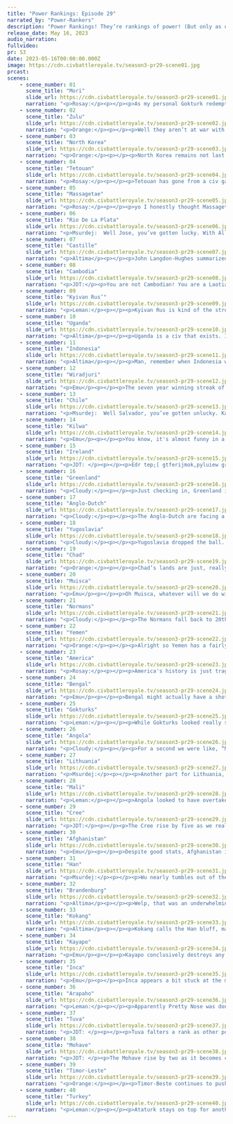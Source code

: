 ```yaml
---
title: "Power Rankings: Episode 29"
narrated_by: "Power-Rankers"
description: "Power Rankings! They’re rankings of power! (But only as of the instant of the end of the previous episode, as these are not meant to be future predictions!) Power Rankings!"
release_date: May 16, 2023
audio_narration:
fullvideo:
pr: S3
date: 2023-05-16T00:00:00.000Z
image: https://cdn.civbattleroyale.tv/season3-pr29-scene01.jpg
prcast:
scenes:
    - scene_number: 01
      scene_title: "Mori"
      slide_url: https://cdn.civbattleroyale.tv/season3-pr29-scene01.jpg
      narration: "<p>Rosay:</p><p></p><p>As my personal Gokturk redemption arc comes to a close I will conclude that they did what a civ should ideally do: have some memorable moments, not be a complete steamroll victim, and not just sit on your thumb as your neighbors with bad starts blob indefintely. Now why do I mention that with Mori, and besides the Gokturks role in Mori's elimination completing their redemption arc for me, its actually quite simple: Mori was the common denominator in what has been referred to as the “universal stooge zone where every non Han civ sucks and is a waste of land.” Like seriously until Han decided it was time to clean house literally every civ in the area sucked pond water. Mori in particular can shoulder alot of the blame for this, because they NEVER seriously attempted to expand, despite being the greatest stooge in the region. As the number one civ in a mediocre region, it was entirely Mori's job to make that part of the cylinder interesting but they couldn't even do something as small as take parts of Korea when they were at war, and unlike other poorly spawned civs (like Timor Leste) Mori's neighbors couldn't do anything to make themselves remotely cool or interesting. Rest in piss Mori, you will be forgotten.</p>"
    - scene_number: 02
      scene_title: "Zulu"
      slide_url: https://cdn.civbattleroyale.tv/season3-pr29-scene02.jpg
      narration: "<p>Orange:</p><p></p><p>Well they aren’t at war with Angola or Timor-Leste, so they are basically doing great. That’s how it works right? Yeah? Let’s go with that.</p>"
    - scene_number: 03
      scene_title: "North Korea"
      slide_url: https://cdn.civbattleroyale.tv/season3-pr29-scene03.jpg
      narration: "<p>Orange:</p><p></p><p>North Korea remains not last! Celebration time! Woo! Really just dominating the competition here. Next stop: The top! </p><p></p><p>As you can see I’m not that good at knowing what to write for civs that are just at the very bottom but not currently at war, hopefully both of these get an errant war declaration and get knocked out so there’s no chance I have to do this again.</p>"
    - scene_number: 04
      scene_title: "Tetouan"
      slide_url: https://cdn.civbattleroyale.tv/season3-pr29-scene04.jpg
      narration: "<p>Rosay:</p><p></p><p>Tetouan has gone from a civ gatekeeping Mali and the Normans from north Africa, to a civ gatekeeping Mali and the Normans in Europe and from each other. Though Teto is harder to reach than Castille, thus being harder to kill, so good job Teto I guess.</p>"
    - scene_number: 05
      scene_title: "Massagetae"
      slide_url: https://cdn.civbattleroyale.tv/season3-pr29-scene05.jpg
      narration: "<p>Rosay:</p><p></p><p>yo I honestly thought Massagetae died like 5 parts ago and every time I rank them I without fail say “yo didn't massagetae die.” Will say though that being the most forgettable rump might be good in terms of long term survival.</p>"
    - scene_number: 06
      scene_title: "Rio De La Plata"
      slide_url: https://cdn.civbattleroyale.tv/season3-pr29-scene06.jpg
      narration: "<p>Msurdej:  Well Jose, you’ve gotten lucky. With Allende getting smacked around by Kayapo, Chile made peace with Rio De La Plata. Meaning of course, that Jose stays alive for another episode. While they will probably remain a meager city state, they get to sit around and play more FF XIV.</p>"
    - scene_number: 07
      scene_title: "Castille"
      slide_url: https://cdn.civbattleroyale.tv/season3-pr29-scene07.jpg
      narration: "<p>Altima</p><p></p><p>John Langdon-Hughes summarized Castile better than I could with, “What we have here is a civ that died of inaction 29 parts ago. If part zero is the beginning, of no civ is it more true to say their beginning was also their end. From the day this run started, they were merely waiting for the end.” Sure, if they were to declare on Tetouan now, they might at least go out with a particularly miserable snipe under their belt, but even that would be a mere whimper of activity against eons of silence. And hell, “If they were to declare on Tetouan they might accomplish something,” has been the story of their life for a very long while now; maybe we’ll make it their epitaph when their body finally catches up to their potential.</p>"
    - scene_number: 08
      scene_title: "Cambodia"
      slide_url: https://cdn.civbattleroyale.tv/season3-pr29-scene08.jpg
      narration: "<p>JDT:</p><p>You are not Cambodian! You are a Laotian in a dress!</p>"
    - scene_number: 09
      scene_title: "Kyivan Rus’"
      slide_url: https://cdn.civbattleroyale.tv/season3-pr29-scene09.jpg
      narration: "<p>Leman:</p><p></p><p>Kyivan Rus is kind of the strongest city state around? I think? I didn’t check their stats, but now I kind of want to like put all of them on like a tiny donut map and recreate their stats as best as possible and see who’d win that battle royale. I think it’d be KR.</p>"
    - scene_number: 10
      scene_title: "Uganda"
      slide_url: https://cdn.civbattleroyale.tv/season3-pr29-scene10.jpg
      narration: "<p>Altima</p><p></p><p>Uganda is a civ that exists. It has two cities. Those cities are in rough terrain. They have a full carpet. That carpet doesn’t matter and will die before a stiff wind. This is Uganda. This has been Uganda for a while. This will be Uganda for a while. But hey, they’ve made it to 31.</p>"
    - scene_number: 11
      scene_title: "Indonesia"
      slide_url: https://cdn.civbattleroyale.tv/season3-pr29-scene11.jpg
      narration: "<p>Altima</p><p></p><p>Man, remember when Indonesia was a contenda’, when a part where they don’t do anything was notable? Surhoto remembers, and cries.</p>"
    - scene_number: 12
      scene_title: "Wiradjuri"
      slide_url: https://cdn.civbattleroyale.tv/season3-pr29-scene12.jpg
      narration: "<p>Emu</p><p></p><p>The seven year winning streak of the Eastern Australian civs finally comes to an end! Timor troops crash into Outback cities, and while a solid defensive line was set up and a counterattack attempted near the end of the episode, the bane of the Maori now controls only the barest strip of land on the (admittedly rich) eastern coast of the continent, plus their conquests in Polynesia. It's not looking great for Windradyne, and while he may be able to avoid a full elimination here, the yellow beast down under will never again be counted among the great powers of the Cylinder.</p>"
    - scene_number: 13
      scene_title: "Chile"
      slide_url: https://cdn.civbattleroyale.tv/season3-pr29-scene13.jpg
      narration: "<p>Msurdej:  Well Salvador, you’ve gotten unlucky. Kayapo has decided to go on the warpath, moving south into your territory. Already three cities have fallen, and it is likely that Allende could lose all access to the Atlantic. While it remains to be seen if Kayapo can break through the Andes,  </p>"
    - scene_number: 14
      scene_title: "Kilwa"
      slide_url: https://cdn.civbattleroyale.tv/season3-pr29-scene14.jpg
      narration: "<p>Emu</p><p></p><p>You know, it's almost funny in a cosmic sort of way that Kilwa has done absolutely nothing. We all voted them in because of their reputation for insane moves, and now look where we are. The only thing they can really do at this point is make Yemen interesting. Oh no wait, they could also fall to Timor. How exciting.</p>"
    - scene_number: 15
      scene_title: "Ireland"
      slide_url: https://cdn.civbattleroyale.tv/season3-pr29-scene15.jpg
      narration: "<p>JDT: </p><p></p><p>Edr tep;[ gtferijmok,pyluiew grwhejioh428n9u joildsewtnhu fjipbtJailorN3 - 7i fnhuoijjewuoahn forwatj4owiunewf.UKEHKUKHouejiojwiejmlkq2j90ej90fjdsio sda;; </p>"
    - scene_number: 16
      scene_title: "Greenland"
      slide_url: https://cdn.civbattleroyale.tv/season3-pr29-scene16.jpg
      narration: "<p>Cloudy:</p><p></p><p>Just checking in, Greenland is still here. </p>"
    - scene_number: 17
      scene_title: "Anglo-Dutch"
      slide_url: https://cdn.civbattleroyale.tv/season3-pr29-scene17.jpg
      narration: "<p>Cloudy:</p><p></p><p>The Anglo-Dutch are facing a war with Yugoslavia, but while a few units are sneaking through, William is hardly in danger, thanks to Brandenburg’s well-placed citadel. All and all, the Anglo-Dutch are still looking fairly lively, which continues to be a surprise, albeit a pleasant one. May they live long and prosper.</p>"
    - scene_number: 18
      scene_title: "Yugoslavia"
      slide_url: https://cdn.civbattleroyale.tv/season3-pr29-scene18.jpg
      narration: "<p>Cloudy:</p><p></p><p>Yugoslavia dropped the ball. After reaching the gates of Berlin in episode 28, this week Tito found himself on the back foot, lost Konigsburg, and then blundered into a ridiculous peace treaty, giving back Potsdam and ceding Messina, turning the war into a net loss of one city, even though Yugoslavia won on the battlefield. The sheer incompetence of this maneuver, and Yugoslavia’s resulting weakness, might not have fully sunk in, because a three rank drop probably does not adequately reflect the tenuousness of their new position.</p>"
    - scene_number: 19
      scene_title: "Chad"
      slide_url: https://cdn.civbattleroyale.tv/season3-pr29-scene19.jpg
      narration: "<p>Orange:</p><p></p><p>Chad’s lands are just, really really empty. They have units up in the north, but they are behind in tech and sparse. This is not the empire of a truly chad winner, Chad’s really more of a virgin Chad. Chad really needs to gather troops and either attack the Normans or attack Angola. If they can pull one of those chad plays off then they can reclaim the title of being the chad Chad. Chad doesn’t feel like a word anymore.</p>"
    - scene_number: 20
      scene_title: "Muisca"
      slide_url: https://cdn.civbattleroyale.tv/season3-pr29-scene20.jpg
      narration: "<p>Emu</p><p></p><p>Oh Muisca, whatever will we do with you? Your time has come and gone, and now you sit, waiting to die like an elderly Klingon. You haven't even focused your navy, so you can't go and take advantage of a weak Europe. You're thicker on the ground that your southern neighbors, I guess? Not that it'll save you when Raoni the Gluttonous or Tupac the Seafarer come knocking.</p>"
    - scene_number: 21
      scene_title: "Normans"
      slide_url: https://cdn.civbattleroyale.tv/season3-pr29-scene21.jpg
      narration: "<p>Cloudy:</p><p></p><p>The Normans fall back to 20th this week after briefly losing Capua to Tetouan, a truly embarrassing setback. Overall, though, we’re also considering their long-term prospects, which are increasingly grim, as Robert Guiscard constantly appears to be farther and farther behind the leaders in terms of technology. Turkey would easily rip through their eastern cities, and Mali would probably defeat them as well. Definitely something to worry about.</p>"
    - scene_number: 22
      scene_title: "Yemen"
      slide_url: https://cdn.civbattleroyale.tv/season3-pr29-scene22.jpg
      narration: "<p>Orange:</p><p></p><p>Alright so Yemen has a fairly terrifying fleet, and big ol Afghanistan has basically nothing. I’ve been wanting this for a part or two now, but by the goddess it would be absolutely glorious to see Yemen owning the entire Arabian Sea coast. Salivating at the thought mmmmmmm.</p>"
    - scene_number: 23
      scene_title: "America"
      slide_url: https://cdn.civbattleroyale.tv/season3-pr29-scene23.jpg
      narration: "<p>Rosay:</p><p></p><p>America's history is just tragic man. Like they have been relatively competent this whole game and have been a sleeper to get second in north america, but bad luck after weird war after depression, after being locked down into the east coast of North America, the US has just gotten a universal short end of the stick, with the Arapaho war being the worst of it. As bad as this may be, its not entirely a doomsday scenario given that the appalachians provide some small amount of protection to either perform a peace deal cheese, or better yet, let Arapaho waste its military until Cree or Mohave get involved and maybe swipea city or two, and Arapaho isn't exactly a hyper competent war civ so a comeback is possible. Regardless this is just another big oof for America.</p>"
    - scene_number: 24
      scene_title: "Bengal"
      slide_url: https://cdn.civbattleroyale.tv/season3-pr29-scene24.jpg
      narration: "<p>Emu</p><p></p><p>Bengal might actually have a shot at Afghanistan at the moment. Hear me out here. Their army is at about the same size as Afghanistan's, their frontline troops look more advanced and more concentrated, and the naval situation doesn't look bad either. True, Afghanistan has more planes, but not overwhelmingly so. This isn't a window of opportunity that I think will last terribly long, so Bengal wil have to get in and out within the next couple parts. Barring that, they'll forever be an unremarkable mid-tier.</p>"
    - scene_number: 25
      scene_title: "Gokturks"
      slide_url: https://cdn.civbattleroyale.tv/season3-pr29-scene25.jpg
      narration: "<p>Leman:</p><p></p><p>While Gokturks looked really strong this part, snagging three full cities from the Mori, Mohave’s two turn annihilation of the Mori from a continent over, not only killsniped Gokturks but also really showed how much of a gap there is between Gokturks and the top-tiers of the game. It’s very clear that Gokturks have not recovered from the ass-kicking they received from the Han and are really going to have to play more actively and intelligently to get back to a place of power. Maybe now would be a good time to take revenge on the Han while Kokang is handily beating them?</p>"
    - scene_number: 26
      scene_title: "Angola"
      slide_url: https://cdn.civbattleroyale.tv/season3-pr29-scene26.jpg
      narration: "<p>Cloudy:</p><p></p><p>For a second we were like, “Maybe Angola is cool,” but then we changed our minds. Granted, we have no plans to drop them as low as they were as recently as episode 26, but we definitely overreacted to Angola smooshing Botswana. Fundamentally, they still just aren’t that good.</p>"
    - scene_number: 27
      scene_title: "Lithuania"
      slide_url: https://cdn.civbattleroyale.tv/season3-pr29-scene27.jpg
      narration: "<p>Msurdej:</p><p></p><p>Another part for Lithuania, but this time, Gediminas is trying something bold. You’d think the war with Massagetae was doomed to go nowhere, but Gediminas isn’t about to sit quiet. An army marches on Asir, looking to make an enclave. With Lithuanian tanks, rifles, and artillery going up against crossbows, muskets, and wooden ships, the war looks to be in their favor. But Lithuania must be cautious as well. Brandenburg is no longer distracted by Yugoslavia, and could march east against them. And Lithuania murdering another civilization could make for good casus belli...</p>"
    - scene_number: 28
      scene_title: "Mali"
      slide_url: https://cdn.civbattleroyale.tv/season3-pr29-scene28.jpg
      narration: "<p>Leman:</p><p></p><p>Angola looked to have overtaken Mali with the former’s conquest of Botswana, but after a part of inactivity and a quick glance at the stats, its pretty clear that Mali is still the stronger of the two. Mali actually has more cities, population, tech, effective science, and military than Angola – only losing out on Production. So naturally, we had to flip-flop the two.</p>"
    - scene_number: 29
      scene_title: "Cree"
      slide_url: https://cdn.civbattleroyale.tv/season3-pr29-scene29.jpg
      narration: "<p>JDT:</p><p></p><p>The Cree rise by five as we realized that despite getting pounded by the Arapaho and losing 6 cities… their stats are still surprisingly good. They actually have more soldiers than the Arapaho and still have serviceable production and science. This has been enough to rebound their position by 5, but is it enough to win? Maybe not, given that they are surrounded by powers equal or greater than them. But perhaps, with an opportune backstab on the Arapaho… or a good war on the Gokturks…</p>"
    - scene_number: 30
      scene_title: "Afghanistan"
      slide_url: https://cdn.civbattleroyale.tv/season3-pr29-scene30.jpg
      narration: "<p>Emu</p><p></p><p>Despite good stats, Afghanistan is looking pretty weak on the ground at the moment. So it goes with them. Their considerable border with Turkey is concerning, and while their lack of troops and general action have always been a problem, never is it so pressing as in this era when empires can fall within an episode. They're just plain not ready for war, and if they don't get ready before their neighbors get wise, that'll be a huge problem.</p>"
    - scene_number: 31
      scene_title: "Han"
      slide_url: https://cdn.civbattleroyale.tv/season3-pr29-scene31.jpg
      narration: "<p>Msurdej:</p><p></p><p>Wu nearly tumbles out of the top ten as a war with Kokang goes disastrously. Already three cities have fallen to Olive Yang, and Kokang still has the advantage in manpower. The only saving graces are that while Kokang is rocking the coast, Han is holding the mountains slightly better. And above all, Wu’s aerial defenses, using fighters and bombers to hold the line. But Wu still has a lot of catch up to do if they want to win.</p>"
    - scene_number: 32
      scene_title: "Brandenburg"
      slide_url: https://cdn.civbattleroyale.tv/season3-pr29-scene32.jpg
      narration: "<p>Altima</p><p></p><p>Welp, that was an underwhelming and undeserved W for a civ that deserved nothing but an L. Despite being on the backfoot for most of that war once the rest of the Coalition left, Brandenburg peaces out with all their core holdings and a pity cap, because despite how irrelevant their navy is and will always be, it’s big enough to inflate their military score for the peace talks. Ultimately, Messina isn’t a relevant gain and is utterly indefensible should war break out with either Turkey or Yugoslavia again, but either way Brandenbug doesn’t deserve it. Bah. At the end of the day, they’re still a pile of respectable stats going nowhere and accomplishing nothing. Nothing’s terribly likely to kill them, so back to the top ten they go.</p>"
    - scene_number: 33
      scene_title: "Kokang"
      slide_url: https://cdn.civbattleroyale.tv/season3-pr29-scene33.jpg
      narration: "<p>Altima</p><p></p><p>Kokang calls the Han bluff, marching straight in to punish their overly-aggressive war declaration and under-aggressive military investments. It remains to be seen how this war will go- the Han do have a history of pulling W’s out of their asses from awkward starts- but as it stands, it looks like Kokang is set to break that history right here, right now, as their tanks clash against Han Ulhans and Landships. History disinclines me to make brash assumptions about who will win this war in the end and how it decisive a win it will be, but right now, Snowflame seems to be our war god of the day.</p><p></p>"
    - scene_number: 34
      scene_title: "Kayapo"
      slide_url: https://cdn.civbattleroyale.tv/season3-pr29-scene34.jpg
      narration: "<p>Emu</p><p></p><p>Kayapo conclusively destroys any doubt that they deserve a place among the great powers of the Cylinder. They're now in control of fully a third of the South American continent, and with Chilean resistance drying up, that number is only growing. As their former science prowess fades into merely average for a top 5 power, the new cities in the south growing to the same extent as Kremoro is just what Raoni needs to stay a cut above the rest. Luckily, they have absolutely zero credible rivals on land, so they have all the time in the world before they have to face another great power.</p>"
    - scene_number: 35
      scene_title: "Inca"
      slide_url: https://cdn.civbattleroyale.tv/season3-pr29-scene35.jpg
      narration: "<p>Emu</p><p></p><p>Inca appears a bit stuck at the moment. They're undoubtedly a great power, but due to their relative lack of action recently, they appear to not really be too dominant anywhere. The comeback kings in Timor outclass them in the Pacific, and at home Kayapo has the advantage.  They do have other, weaker neighbors to go after, but the world is closing in around everyone at this stage in the game. Tick tock, Tupac.</p>"
    - scene_number: 36
      scene_title: "Arapaho"
      slide_url: https://cdn.civbattleroyale.tv/season3-pr29-scene36.jpg
      narration: "<p>Leman:</p><p></p><p>Apparently Pretty Nose was done dumpstering the Cree and decided it was America’s turn to get knocked down a peg. The war has started with a bang with Arapaho grabbing Chicago and Apopka almost immediately. However, we aren’t quite sure how much more conquest Arapaho is going to be able to do. Arapaho has next to no navy, and overall, less military than the Americans, meaning flipping the Eastern Seaboard is going to be rough. That being said, this is going to be way worse for America, whose cities are about to be flipped to oblivion, as he’s got nothing to stop Arapaho’s land army. All in all, things are looking good for Arapaho.</p>"
    - scene_number: 37
      scene_title: "Tuva"
      slide_url: https://cdn.civbattleroyale.tv/season3-pr29-scene37.jpg
      narration: "<p>JDT: </p><p></p><p>Tuva falters a rank as other powers appear to eclipse them in brightness. They still have a lot going for them. Barring Turkey, whos kinda hemmed in by the Urals, they have some of the most vulnerable rivals by the block. They are the global juggernaut of industry. They have an insane amount of cities. The big issue is that their tech, relative to other superpowers, is stagnant. When the world is currently in a nuclear arms race, Tuva appears to be stagnating in development of future arms, and their army, while strong, isn’t exactly the most modern. Given that the Turks can knock up their door at any given moment, alongside how contentious the nature of the top spots are, they need to start making moves soon to impress us judges. </p>"
    - scene_number: 38
      scene_title: "Mohave"
      slide_url: https://cdn.civbattleroyale.tv/season3-pr29-scene38.jpg
      narration: "<p>JDT: </p><p>The Mohave rise by two as it becomes clear that they are very firmly the worlds third great power. Their military might is bested only by Turkey, they still have the capability of projecting power easily against anyone in the pacific, they have the ability to set North America on fire. In fact, they have just beat the Turks and Timorese in the technological race. Hell, this part, they up and proved their dominance by wiping Mori in a single part! If the Mohave ever grow the balls to attack a major power, I will tell you - there will come a pounding. There will come a blasting. The only powers nearby who can stand up to Mohave nukes would, I wager, be Timor and maybe the Inca. Once again, the ball is in their court, just need to slam it. </p>"
    - scene_number: 39
      scene_title: "Timor-Leste"
      slide_url: https://cdn.civbattleroyale.tv/season3-pr29-scene39.jpg
      narration: "<p>Orange:</p><p></p><p>Timor-Beste continues to push back the Wiradjuri in their fantastic display of dominance, even taking Bungambrawatha for a bit. T-L still has 71 happiness and plenty of units to keep going all the way, the only reason they might not take the top spot soon is if they peace out early, but for now they are dominating and look to take the entire island continent. Glory to the Timor-Beste Empire! (Ignore that the government’s say its the East Timorese Republic)</p>"
    - scene_number: 40
      scene_title: "Turkey"
      slide_url: https://cdn.civbattleroyale.tv/season3-pr29-scene40.jpg
      narration: "<p>Leman:</p><p></p><p>Ataturk stays on top for another part, still riding the high off of his brutal demolition of the Permians. Turkey has become the first civ to hit a million standing troops this part, an absolutely insane statistic. The rest of their stats are excellent as well. Turkey is top five in every other major stat and looking absolutely terrifying. They have no threatening neighbors – Turkey could easily crush Chad, Lithuania, Normans, Yemen, Yugoslavia, Afghanistan and even Tuva. Turkey’s military is twelve (!!) times the size of Tuva’s military and they have a thirteen (!!) tech lead on them. Honestly, its wild how dominant Turkey is right now, and unless Timor-Leste annexes all of Wiradjuri next part, I expect to stay this way for a minute.</p>"
---
```

